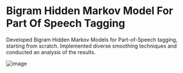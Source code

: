 # Bigram Hidden Markov Model For Part Of Speech Tagging
Developed Bigram Hidden Markov Models for Part-of-Speech tagging, starting from scratch.
Implemented diverse smoothing techniques and conducted an analysis of the results.

![image](https://github.com/daniel-dabbah/HMM-POS/assets/115877882/96d2a7f7-8b68-4bed-a4cf-70fa5cbbafb7)



